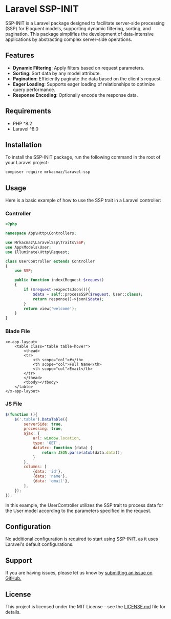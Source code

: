 # Laravel SSP-INIT

SSP-INIT is a Laravel package designed to facilitate server-side processing (SSP) for Eloquent models, supporting dynamic filtering, sorting, and pagination. This package simplifies the development of data-intensive applications by abstracting complex server-side operations.

## Features

- **Dynamic Filtering**: Apply filters based on request parameters.
- **Sorting**: Sort data by any model attribute.
- **Pagination**: Efficiently paginate the data based on the client's request.
- **Eager Loading**: Supports eager loading of relationships to optimize query performance.
- **Response Encoding**: Optionally encode the response data.

## Requirements

- PHP ^8.2
- Laravel ^8.0

## Installation

To install the SSP-INIT package, run the following command in the root of your Laravel project:

```bash
composer require mrkacmaz/laravel-ssp
```

## Usage
Here is a basic example of how to use the SSP trait in a Laravel controller:

### Controller
```php
<?php

namespace App\Http\Controllers;

use Mrkacmaz\LaravelSsp\Traits\SSP;
use App\Models\User;
use Illuminate\Http\Request;

class UserController extends Controller
{
    use SSP;

    public function index(Request $request)
    {
        if ($request->expectsJson()){
            $data = self::processSSP($request, User::class);
            return response()->json($data);
        }
        return view('welcome');
    }
}
```

### Blade File
```blade.php
<x-app-layout>
    <table class="table table-hover">
        <thead>
        <tr>
            <th scope="col">#</th>
            <th scope="col">Full Name</th>
            <th scope="col">Email</th>
        </tr>
        </thead>
        <tbody></tbody>
    </table>
</x-app-layout>
```

### JS File
```js
$(function (){
    $('.table').DataTable({
        serverSide: true,
        processing: true,
        ajax: {
            url: window.location,
            type: 'GET',
            dataSrc: function (data) {
                return JSON.parse(atob(data.data));
            }
        },
        columns: [
            {data: 'id'},
            {data: 'name'},
            {data: 'email'},
        ],
    });
});
```
In this example, the UserController utilizes the SSP trait to process data for the User model according to the parameters specified in the request.

## Configuration
No additional configuration is required to start using SSP-INIT, as it uses Laravel's default configurations.

## Support
If you are having issues, please let us know by [submitting an issue on GitHub.](https://github.com/mrkacmaz/laravel-ssp/issues)

## License
This project is licensed under the MIT License - see the [LICENSE.md](https://github.com/MrKacmaz/laravel-ssp/blob/master/LICENSE) file for details.

